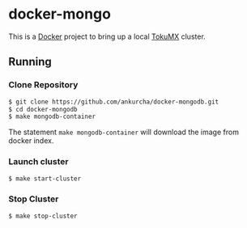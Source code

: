# docker-mongo

This is a [Docker](http://docker.io) project to bring up a local [TokuMX](http://www.tokutek.com/tokumx-for-mongodb/) cluster.

## Running

### Clone Repository

```bash
$ git clone https://github.com/ankurcha/docker-mongodb.git
$ cd docker-mongodb
$ make mongodb-container
```

The statement `make mongodb-container` will download the image from docker index.

### Launch cluster

```bash
$ make start-cluster
```

### Stop Cluster

```bash
$ make stop-cluster
```

